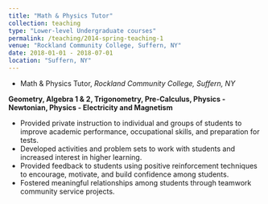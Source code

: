 ```yaml
---
title: "Math & Physics Tutor"
collection: teaching
type: "Lower-level Undergraduate courses"
permalink: /teaching/2014-spring-teaching-1
venue: "Rockland Community College, Suffern, NY"
date: 2018-01-01 - 2018-07-01
location: "Suffern, NY"
---
```


* Math & Physics Tutor, *Rockland Community College, Suffern, NY*

**Geometry, Algebra 1 & 2, Trigonometry, Pre-Calculus, Physics - Newtonian, Physics - Electricity and Magnetism**
  
  * Provided private instruction to individual and groups of students to improve academic performance,
occupational skills, and preparation for tests.
  * Developed activities and problem sets to work with students and increased interest in higher learning.
  * Provided feedback to students using positive reinforcement techniques to encourage, motivate, and build confidence 
among students.
  * Fostered meaningful relationships among students through teamwork community service projects.
